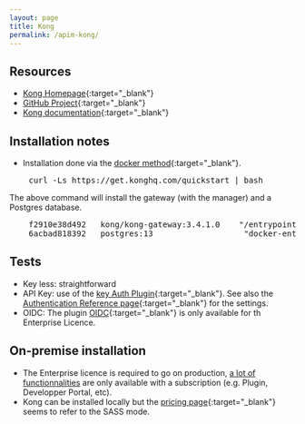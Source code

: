 ```yaml
---
layout: page
title: Kong
permalink: /apim-kong/
---
```



## Resources

- [Kong Homepage](https://konghq.com/){:target="_blank"}
- [GitHub Project](https://github.com/Kong/kong){:target="_blank"}
- [Kong documentation](https://docs.konghq.com/){:target="_blank"}


## Installation notes
* Installation done via the [docker method](https://docs.konghq.com/gateway/3.4.x/get-started/){:target="_blank"}.

<pre>
    curl -Ls https://get.konghq.com/quickstart | bash
</pre>

The above command will install the gateway (with the manager)  and a Postgres database.
<pre>
    f2910e38d492   kong/kong-gateway:3.4.1.0    "/entrypoint.sh kong…"   3 hours ago   Up 3 hours (healthy)   0.0.0.0:8000-8004->8000-8004/tcp,::8000-8004->8000-8004/tcp, 8443-8447/tcp  kong-quickstart-gateway
    6acbad818392   postgres:13                   "docker-entrypoint.s…"   3 hours ago   Up 3 hours            5432/tcp 
</pre>

## Tests
- Key less: straightforward
- API Key: use of the [key Auth Plugin](https://docs.konghq.com/hub/kong-inc/key-auth/){:target="_blank"}. See also the [Authentication Reference page](https://docs.konghq.com/gateway/3.4.x/kong-plugins/authentication/reference/){:target="_blank"}  for the settings.
- OIDC: The plugin [OIDC](https://docs.konghq.com/hub/kong-inc/openid-connect/){:target="_blank"} is only available for th Enterprise Licence.

## On-premise installation
- The Enterprise licence is required to go on production, [a lot of functionnalities](https://docs.konghq.com/gateway/latest/kong-enterprise/) are only available with a subscription (e.g. Plugin, Developper Portal, etc).
- Kong can be installed locally but the [pricing page](https://konghq.com/pricing){:target="_blank"} seems to refer to the SASS mode.